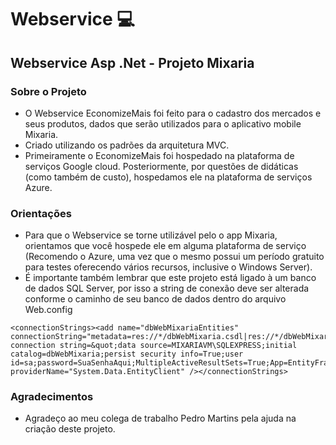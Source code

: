 
#   Webservice  :computer:
## Webservice Asp .Net - Projeto Mixaria

### Sobre o Projeto
* O Webservice EconomizeMais foi feito para o cadastro dos mercados e seus produtos, dados que serão utilizados para o aplicativo mobile Mixaria.
* Criado utilizando os padrões da arquitetura MVC.
* Primeiramente o EconomizeMais foi hospedado na plataforma de serviços Google cloud. Posteriormente, por questões de didáticas (como também de custo),
hospedamos ele na plataforma de serviços Azure.

### Orientações
* Para que o Webservice se torne utilizável pelo o app Mixaria, orientamos que você hospede ele em alguma plataforma de serviço (Recomendo o Azure, uma vez que o mesmo possui um período gratuito para testes oferecendo vários recursos, inclusive o Windows Server).
* É importante também lembrar que este projeto está ligado à um banco de dados SQL Server, por isso a string de conexão deve ser alterada conforme o caminho de seu banco de dados dentro do arquivo Web.config

```
<connectionStrings><add name="dbWebMixariaEntities" connectionString="metadata=res://*/dbWebMixaria.csdl|res://*/dbWebMixaria.ssdl|res://*/dbWebMixaria.msl;provider=System.Data.SqlClient;provider connection string=&quot;data source=MIXARIAVM\SQLEXPRESS;initial catalog=dbWebMixaria;persist security info=True;user id=sa;password=SuaSenhaAqui;MultipleActiveResultSets=True;App=EntityFramework&quot;" providerName="System.Data.EntityClient" /></connectionStrings>
```


### Agradecimentos
* Agradeço ao meu colega de trabalho Pedro Martins pela ajuda na criação deste projeto.

